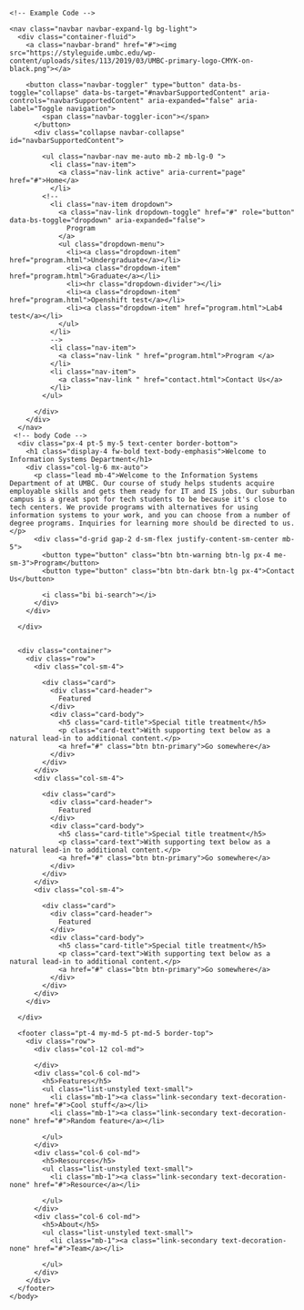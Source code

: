 <!doctype html>
<html lang="en">
  <head>
    <meta charset="utf-8">
    <meta name="viewport" content="width=device-width, initial-scale=1">
    <link href="https://cdn.jsdelivr.net/npm/bootstrap@5.2.3/dist/css/bootstrap.min.css" rel="stylesheet">
    <link href="https://getbootstrap.com/docs/5.2/assets/css/docs.css" rel="stylesheet">
    <link rel="stylesheet" href="https://cdn.jsdelivr.net/npm/bootstrap-icons@1.5.0/font/bootstrap-icons.css" />
    <title>IS 436 Example</title>
    <script src="https://cdn.jsdelivr.net/npm/bootstrap@5.2.3/dist/js/bootstrap.bundle.min.js"></script>
  </head>
  <body class="p-3 m-0 border-0 bd-example">

    <!-- Example Code -->
    
    <nav class="navbar navbar-expand-lg bg-light">
      <div class="container-fluid">
        <a class="navbar-brand" href="#"><img src="https://styleguide.umbc.edu/wp-content/uploads/sites/113/2019/03/UMBC-primary-logo-CMYK-on-black.png"></a>

        <button class="navbar-toggler" type="button" data-bs-toggle="collapse" data-bs-target="#navbarSupportedContent" aria-controls="navbarSupportedContent" aria-expanded="false" aria-label="Toggle navigation">
            <span class="navbar-toggler-icon"></span>
          </button>
          <div class="collapse navbar-collapse" id="navbarSupportedContent">
           
            <ul class="navbar-nav me-auto mb-2 mb-lg-0 ">
              <li class="nav-item">
                <a class="nav-link active" aria-current="page" href="#">Home</a>
              </li>
            <!--
              <li class="nav-item dropdown">
                <a class="nav-link dropdown-toggle" href="#" role="button" data-bs-toggle="dropdown" aria-expanded="false">
                  Program
                </a>
                <ul class="dropdown-menu">
                  <li><a class="dropdown-item" href="program.html">Undergraduate</a></li>
                  <li><a class="dropdown-item" href="program.html">Graduate</a></li>
                  <li><hr class="dropdown-divider"></li>
                  <li><a class="dropdown-item" href="program.html">Openshift test</a></li>
                  <li><a class="dropdown-item" href="program.html">Lab4 test</a></li>
                </ul>
              </li>
              -->
              <li class="nav-item">
                <a class="nav-link " href="program.html">Program </a>
              </li>
              <li class="nav-item">
                <a class="nav-link " href="contact.html">Contact Us</a>
              </li>
            </ul>
            
          </div>
        </div>
      </nav>
     <!-- body Code -->
      <div class="px-4 pt-5 my-5 text-center border-bottom">
        <h1 class="display-4 fw-bold text-body-emphasis">Welcome to Information Systems Department</h1>
        <div class="col-lg-6 mx-auto">
          <p class="lead mb-4">Welcome to the Information Systems Department of at UMBC. Our course of study helps students acquire employable skills and gets them ready for IT and IS jobs. Our suburban campus is a great spot for tech students to be because it's close to tech centers. We provide programs with alternatives for using information systems to your work, and you can choose from a number of degree programs. Inquiries for learning more should be directed to us.</p>
          <div class="d-grid gap-2 d-sm-flex justify-content-sm-center mb-5">
            <button type="button" class="btn btn-warning btn-lg px-4 me-sm-3">Program</button>
            <button type="button" class="btn btn-dark btn-lg px-4">Contact Us</button>
            
            <i class="bi bi-search"></i>
          </div>
        </div>
       
      </div>
  
  
      <div class="container">
        <div class="row">
          <div class="col-sm-4">
            
            <div class="card">
              <div class="card-header">
                Featured
              </div>
              <div class="card-body">
                <h5 class="card-title">Special title treatment</h5>
                <p class="card-text">With supporting text below as a natural lead-in to additional content.</p>
                <a href="#" class="btn btn-primary">Go somewhere</a>
              </div>
            </div>
          </div>
          <div class="col-sm-4">
            
            <div class="card">
              <div class="card-header">
                Featured
              </div>
              <div class="card-body">
                <h5 class="card-title">Special title treatment</h5>
                <p class="card-text">With supporting text below as a natural lead-in to additional content.</p>
                <a href="#" class="btn btn-primary">Go somewhere</a>
              </div>
            </div>
          </div>
          <div class="col-sm-4">
            
            <div class="card">
              <div class="card-header">
                Featured
              </div>
              <div class="card-body">
                <h5 class="card-title">Special title treatment</h5>
                <p class="card-text">With supporting text below as a natural lead-in to additional content.</p>
                <a href="#" class="btn btn-primary">Go somewhere</a>
              </div>
            </div>
          </div>
        </div>
      
      </div>
  <!-- Footer Code -->
      <footer class="pt-4 my-md-5 pt-md-5 border-top">
        <div class="row">
          <div class="col-12 col-md">
           
          </div>
          <div class="col-6 col-md">
            <h5>Features</h5>
            <ul class="list-unstyled text-small">
              <li class="mb-1"><a class="link-secondary text-decoration-none" href="#">Cool stuff</a></li>
              <li class="mb-1"><a class="link-secondary text-decoration-none" href="#">Random feature</a></li>
             
            </ul>
          </div>
          <div class="col-6 col-md">
            <h5>Resources</h5>
            <ul class="list-unstyled text-small">
              <li class="mb-1"><a class="link-secondary text-decoration-none" href="#">Resource</a></li>
             
            </ul>
          </div>
          <div class="col-6 col-md">
            <h5>About</h5>
            <ul class="list-unstyled text-small">
              <li class="mb-1"><a class="link-secondary text-decoration-none" href="#">Team</a></li>
             
            </ul>
          </div>
        </div>
      </footer>
    </body>
  </html>
  

